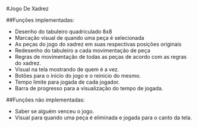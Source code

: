 #Jogo De Xadrez

##Funções implementadas:
- Desenho do tabuleiro quadriculado 8x8
- Marcação visual de quando uma peça é selecionada
- As peças do jogo do xadrez em suas respectivas posições originais
- Redesenho do tabuleiro a cada movimentação de peça
- Regras de movimentação de todas as peças de acordo com as regras do xadrez.
- Visual na tela mostrando de quem é a vez.
- Botões para o inicio do jogo e o reinicio do mesmo.
- Tempo limite para jogada de cada jogador.
- Barra de progresso para a visualização do tempo de jogada.

##Funções não implementadas:
- Saber se alguém venceu o jogo.
- Visual para quando uma peça é eliminada e jogada para o canto da tela.